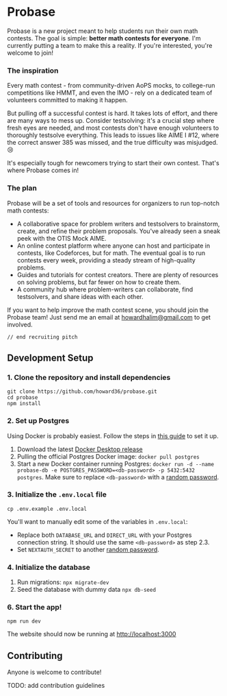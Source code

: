 # Probase

Probase is a new project meant to help students run their own math contests. The goal is simple: **better math contests for everyone**. I'm currently putting a team to make this a reality. If you're interested, you're welcome to join!

### The inspiration

Every math contest - from community-driven AoPS mocks, to college-run competitions like HMMT, and even the IMO - rely on a dedicated team of volunteers committed to making it happen.

But pulling off a successful contest is hard. It takes lots of effort, and there are many ways to mess up. Consider testsolving: it's a crucial step where fresh eyes are needed, and most contests don't have enough volunteers to thoroughly testsolve everything. This leads to issues like AIME I #12, where the correct answer 385 was missed, and the true difficulty was misjudged. 😢

It's especially tough for newcomers trying to start their own contest. That's where Probase comes in!

### The plan

Probase will be a set of tools and resources for organizers to run top-notch math contests:

- A collaborative space for problem writers and testsolvers to brainstorm, create, and refine their problem proposals. You've already seen a sneak peek with the OTIS Mock AIME.
- An online contest platform where anyone can host and participate in contests, like Codeforces, but for math. The eventual goal is to run contests every week, providing a steady stream of high-quality problems.
- Guides and tutorials for contest creators. There are plenty of resources on solving problems, but far fewer on how to create them.
- A community hub where problem-writers can collaborate, find testsolvers, and share ideas with each other.

If you want to help improve the math contest scene, you should join the Probase team! Just send me an email at howardhalim@gmail.com to get involved.

`// end recruiting pitch`

## Development Setup

### 1. Clone the repository and install dependencies

```
git clone https://github.com/howard36/probase.git
cd probase
npm install
```

### 2. Set up Postgres

Using Docker is probably easiest. Follow the steps in [this guide](https://www.docker.com/blog/how-to-use-the-postgres-docker-official-image/) to set it up.

1. Download the latest [Docker Desktop release](https://www.docker.com/products/docker-desktop/)
2. Pulling the official Postgres Docker image: `docker pull postgres`
3. Start a new Docker container running Postgres: `docker run -d --name probase-db -e POSTGRES_PASSWORD=<db-password> -p 5432:5432 postgres`. Make sure to replace `<db-password>` with a [random password](https://www.random.org/passwords/?num=1&len=22&format=html&rnd=new).

### 3. Initialize the `.env.local` file

```
cp .env.example .env.local
```

You'll want to manually edit some of the variables in `.env.local`:

- Replace both `DATABASE_URL` and `DIRECT_URL` with your Postgres connection string. It should use the same `<db-password>` as step 2.3.
- Set `NEXTAUTH_SECRET` to another [random password](https://www.random.org/passwords/?num=1&len=22&format=html&rnd=new).

### 4. Initialize the database

1. Run migrations: `npx migrate-dev`
2. Seed the database with dummy data `npx db-seed`

### 6. Start the app!

```
npm run dev
```

The website should now be running at <http://localhost:3000>

## Contributing

Anyone is welcome to contribute!

TODO: add contribution guidelines
